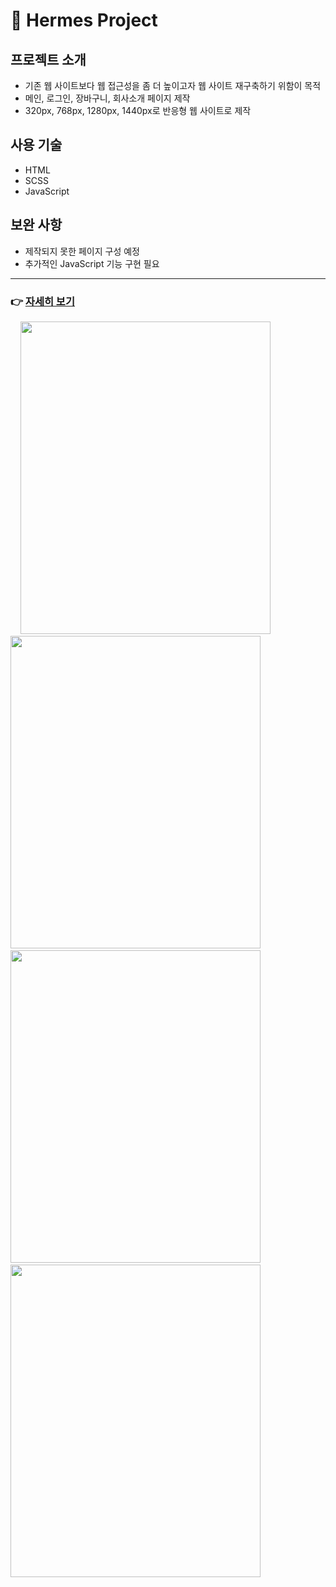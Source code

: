 # 📃 Hermes Project
## 프로젝트 소개
- 기존 웹 사이트보다 웹 접근성을 좀 더 높이고자 웹 사이트 재구축하기 위함이 목적
- 메인, 로그인, 장바구니, 회사소개 페이지 제작
- 320px, 768px, 1280px, 1440px로 반응형 웹 사이트로 제작
## 사용 기술
- HTML
- SCSS
- JavaScript
## 보완 사항
- 제작되지 못한 페이지 구성 예정
- 추가적인 JavaScript 기능 구현 필요
---
### 👉 <a href="https://kim-youngsun.github.io/hermes_project/">자세히 보기</a>

&nbsp; &nbsp; <img src="https://user-images.githubusercontent.com/89890389/153754716-9d0c9516-e468-426b-b121-00274dc83158.png" width="400" height="500"> &nbsp; &nbsp; <img src="https://user-images.githubusercontent.com/89890389/153755357-b63c0080-c9ae-4914-8c7d-955539479ad0.png" width="400" height="500">
&nbsp; &nbsp; <img src="https://user-images.githubusercontent.com/89890389/153755400-406b6a7f-b5d1-45e7-a54a-31c7aa85c2f5.png" width="400" height="500"> &nbsp; &nbsp; <img src="https://user-images.githubusercontent.com/89890389/153755465-7d4f5437-4a92-4191-9ca0-ae2be03fc79f.png" width="400" height="500"> 
